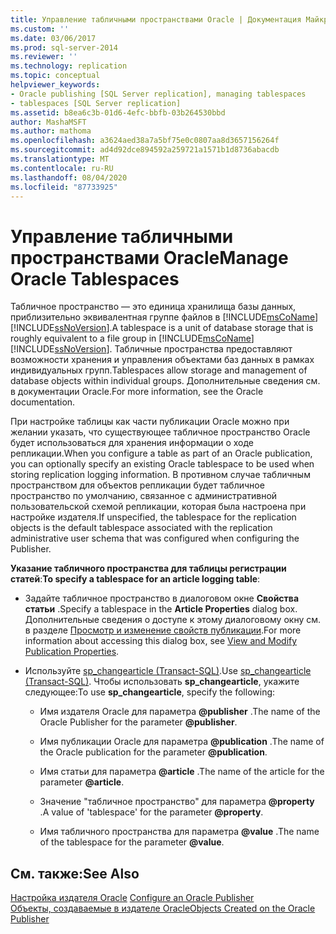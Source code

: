 ```yaml
---
title: Управление табличными пространствами Oracle | Документация Майкрософт
ms.custom: ''
ms.date: 03/06/2017
ms.prod: sql-server-2014
ms.reviewer: ''
ms.technology: replication
ms.topic: conceptual
helpviewer_keywords:
- Oracle publishing [SQL Server replication], managing tablespaces
- tablespaces [SQL Server replication]
ms.assetid: b8ea6c3b-01d6-4efc-bbfb-03b264530bbd
author: MashaMSFT
ms.author: mathoma
ms.openlocfilehash: a3624aed38a7a5bf75e0c0807aa8d3657156264f
ms.sourcegitcommit: ad4d92dce894592a259721a1571b1d8736abacdb
ms.translationtype: MT
ms.contentlocale: ru-RU
ms.lasthandoff: 08/04/2020
ms.locfileid: "87733925"
---
```

# <a name="manage-oracle-tablespaces"></a><span data-ttu-id="0fdf9-102">Управление табличными пространствами Oracle</span><span class="sxs-lookup"><span data-stu-id="0fdf9-102">Manage Oracle Tablespaces</span></span>
  <span data-ttu-id="0fdf9-103">Табличное пространство — это единица хранилища базы данных, приблизительно эквивалентная группе файлов в [!INCLUDE[msCoName](../../../includes/msconame-md.md)] [!INCLUDE[ssNoVersion](../../../includes/ssnoversion-md.md)].</span><span class="sxs-lookup"><span data-stu-id="0fdf9-103">A tablespace is a unit of database storage that is roughly equivalent to a file group in [!INCLUDE[msCoName](../../../includes/msconame-md.md)] [!INCLUDE[ssNoVersion](../../../includes/ssnoversion-md.md)].</span></span> <span data-ttu-id="0fdf9-104">Табличные пространства предоставляют возможности хранения и управления объектами баз данных в рамках индивидуальных групп.</span><span class="sxs-lookup"><span data-stu-id="0fdf9-104">Tablespaces allow storage and management of database objects within individual groups.</span></span> <span data-ttu-id="0fdf9-105">Дополнительные сведения см. в документации Oracle.</span><span class="sxs-lookup"><span data-stu-id="0fdf9-105">For more information, see the Oracle documentation.</span></span>  
  
 <span data-ttu-id="0fdf9-106">При настройке таблицы как части публикации Oracle можно при желании указать, что существующее табличное пространство Oracle будет использоваться для хранения информации о ходе репликации.</span><span class="sxs-lookup"><span data-stu-id="0fdf9-106">When you configure a table as part of an Oracle publication, you can optionally specify an existing Oracle tablespace to be used when storing replication logging information.</span></span> <span data-ttu-id="0fdf9-107">В противном случае табличным пространством для объектов репликации будет табличное пространство по умолчанию, связанное с административной пользовательской схемой репликации, которая была настроена при настройке издателя.</span><span class="sxs-lookup"><span data-stu-id="0fdf9-107">If unspecified, the tablespace for the replication objects is the default tablespace associated with the replication administrative user schema that was configured when configuring the Publisher.</span></span>  
  
 <span data-ttu-id="0fdf9-108">**Указание табличного пространства для таблицы регистрации статей**:</span><span class="sxs-lookup"><span data-stu-id="0fdf9-108">**To specify a tablespace for an article logging table**:</span></span>  
  
-   <span data-ttu-id="0fdf9-109">Задайте табличное пространство в диалоговом окне **Свойства статьи** .</span><span class="sxs-lookup"><span data-stu-id="0fdf9-109">Specify a tablespace in the **Article Properties** dialog box.</span></span> <span data-ttu-id="0fdf9-110">Дополнительные сведения о доступе к этому диалоговому окну см. в разделе [Просмотр и изменение свойств публикации](../publish/view-and-modify-publication-properties.md).</span><span class="sxs-lookup"><span data-stu-id="0fdf9-110">For more information about accessing this dialog box, see [View and Modify Publication Properties](../publish/view-and-modify-publication-properties.md).</span></span>  
  
-   <span data-ttu-id="0fdf9-111">Используйте [sp_changearticle (Transact-SQL)](/sql/relational-databases/system-stored-procedures/sp-changearticle-transact-sql).</span><span class="sxs-lookup"><span data-stu-id="0fdf9-111">Use [sp_changearticle &#40;Transact-SQL&#41;](/sql/relational-databases/system-stored-procedures/sp-changearticle-transact-sql).</span></span> <span data-ttu-id="0fdf9-112">Чтобы использовать **sp_changearticle**, укажите следующее:</span><span class="sxs-lookup"><span data-stu-id="0fdf9-112">To use **sp_changearticle**, specify the following:</span></span>  
  
    -   <span data-ttu-id="0fdf9-113">Имя издателя Oracle для параметра **@publisher** .</span><span class="sxs-lookup"><span data-stu-id="0fdf9-113">The name of the Oracle Publisher for the parameter **@publisher**.</span></span>  
  
    -   <span data-ttu-id="0fdf9-114">Имя публикации Oracle для параметра **@publication** .</span><span class="sxs-lookup"><span data-stu-id="0fdf9-114">The name of the Oracle publication for the parameter **@publication**.</span></span>  
  
    -   <span data-ttu-id="0fdf9-115">Имя статьи для параметра **@article** .</span><span class="sxs-lookup"><span data-stu-id="0fdf9-115">The name of the article for the parameter **@article**.</span></span>  
  
    -   <span data-ttu-id="0fdf9-116">Значение "табличное пространство" для параметра **@property** .</span><span class="sxs-lookup"><span data-stu-id="0fdf9-116">A value of 'tablespace' for the parameter **@property**.</span></span>  
  
    -   <span data-ttu-id="0fdf9-117">Имя табличного пространства для параметра **@value** .</span><span class="sxs-lookup"><span data-stu-id="0fdf9-117">The name of the tablespace for the parameter **@value**.</span></span>  
  
## <a name="see-also"></a><span data-ttu-id="0fdf9-118">См. также:</span><span class="sxs-lookup"><span data-stu-id="0fdf9-118">See Also</span></span>  
 <span data-ttu-id="0fdf9-119">[Настройка издателя Oracle](configure-an-oracle-publisher.md) </span><span class="sxs-lookup"><span data-stu-id="0fdf9-119">[Configure an Oracle Publisher](configure-an-oracle-publisher.md) </span></span>  
 [<span data-ttu-id="0fdf9-120">Объекты, создаваемые в издателе Oracle</span><span class="sxs-lookup"><span data-stu-id="0fdf9-120">Objects Created on the Oracle Publisher</span></span>](objects-created-on-the-oracle-publisher.md)  
  
  
